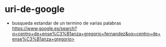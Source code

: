 # uri-de-google
- busqueda estandar de un termino de varias palabras
https://www.google.es/search?q=centro+de+ense%C3%B1anza+gregorio+fernandez&oq=centro+de+ense%C3%B1anza+gregorio>
